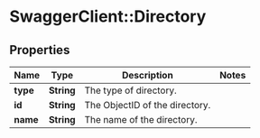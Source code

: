 # SwaggerClient::Directory

## Properties
Name | Type | Description | Notes
------------ | ------------- | ------------- | -------------
**type** | **String** | The type of directory. | 
**id** | **String** | The ObjectID of the directory. | 
**name** | **String** | The name of the directory. | 


